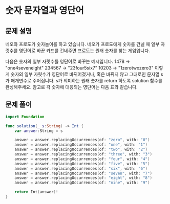 # 숫자 문자열과 영단어
## 문제 설명
네오와 프로도가 숫자놀이를 하고 있습니다. 네오가 프로도에게 숫자를 건넬 때 일부 자릿수를 영단어로 바꾼 카드를 건네주면 프로도는 원래 숫자를 찾는 게임입니다.

다음은 숫자의 일부 자릿수를 영단어로 바꾸는 예시입니다.
1478 → "one4seveneight"
234567 → "23four5six7"
10203 → "1zerotwozero3"
이렇게 숫자의 일부 자릿수가 영단어로 바뀌어졌거나, 혹은 바뀌지 않고 그대로인 문자열 s가 매개변수로 주어집니다. s가 의미하는 원래 숫자를 return 하도록 solution 함수를 완성해주세요.
참고로 각 숫자에 대응되는 영단어는 다음 표와 같습니다.

## 문제 풀이

```swift
import Foundation

func solution(_ s:String) -> Int {
    var answer:String = s

    answer = answer.replacingOccurrences(of: "zero", with: "0")
    answer = answer.replacingOccurrences(of: "one", with: "1")
    answer = answer.replacingOccurrences(of: "two", with: "2")
    answer = answer.replacingOccurrences(of: "three", with: "3")
    answer = answer.replacingOccurrences(of: "four", with: "4")
    answer = answer.replacingOccurrences(of: "five", with: "5")
    answer = answer.replacingOccurrences(of: "six", with: "6")
    answer = answer.replacingOccurrences(of: "seven", with: "7")
    answer = answer.replacingOccurrences(of: "eight", with: "8")
    answer = answer.replacingOccurrences(of: "nine", with: "9")

    return Int(answer)!
}
```
